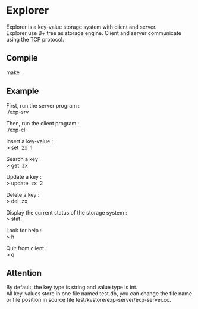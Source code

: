 # Explorer
Explorer is a key-value storage system with client and server.   
Explorer use B+ tree as storage engine. Client and server communicate using the TCP protocol.  
  
## Compile
make

## Example  
First, run the server program :  
./exp-srv  
   
Then, run the client program :   
./exp-cli  

Insert a key-value :  
&gt; set&nbsp;&nbsp;zx&nbsp;&nbsp;1  
   
Search a key :   
&gt; get&nbsp;&nbsp;zx  
  
Update a key :  
&gt; update&nbsp;&nbsp;zx&nbsp;&nbsp;2  
   
Delete a key :  
&gt; del&nbsp;&nbsp;zx  
  
Display the current status of the storage system :  
&gt; stat  
  
Look for help :  
&gt; h  
  
Quit from client :  
&gt; q  

## Attention  
By default, the key type is string and value type is int.   
All key-values store in one file named test.db, you can change the file name or file position in source file test/kvstore/exp-server/exp-server.cc.

